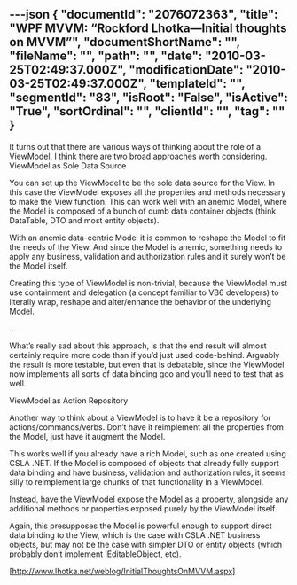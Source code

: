 ---json
{
  "documentId": "2076072363",
  "title": "WPF MVVM: “Rockford Lhotka—Initial thoughts on MVVM”",
  "documentShortName": "",
  "fileName": "",
  "path": "",
  "date": "2010-03-25T02:49:37.000Z",
  "modificationDate": "2010-03-25T02:49:37.000Z",
  "templateId": "",
  "segmentId": "83",
  "isRoot": "False",
  "isActive": "True",
  "sortOrdinal": "",
  "clientId": "",
  "tag": ""
}
---

It turns out that there are various ways of thinking about the role of a ViewModel. I think there are two broad approaches worth considering.
ViewModel as Sole Data Source

You can set up the ViewModel to be the sole data source for the View. In this case the ViewModel exposes all the properties and methods necessary to make the View function. This can work well with an anemic Model, where the Model is composed of a bunch of dumb data container objects (think DataTable, DTO and most entity objects).

With an anemic data-centric Model it is common to reshape the Model to fit the needs of the View. And since the Model is anemic, something needs to apply any business, validation and authorization rules and it surely won’t be the Model itself.

Creating this type of ViewModel is non-trivial, because the ViewModel must use containment and delegation (a concept familiar to VB6 developers) to literally wrap, reshape and alter/enhance the behavior of the underlying Model. 

…

What’s really sad about this approach, is that the end result will almost certainly require more code than if you’d just used code-behind. Arguably the result is more testable, but even that is debatable, since the ViewModel now implements all sorts of data binding goo and you’ll need to test that as well.

ViewModel as Action Repository

Another way to think about a ViewModel is to have it be a repository for actions/commands/verbs. Don’t have it reimplement all the properties from the Model, just have it augment the Model.

This works well if you already have a rich Model, such as one created using CSLA .NET. If the Model is composed of objects that already fully support data binding and have business, validation and authorization rules, it seems silly to reimplement large chunks of that functionality in a ViewModel.

Instead, have the ViewModel expose the Model as a property, alongside any additional methods or properties exposed purely by the ViewModel itself.

Again, this presupposes the Model is powerful enough to support direct data binding to the View, which is the case with CSLA .NET business objects, but may not be the case with simpler DTO or entity objects (which probably don’t implement IEditableObject, etc).

[http://www.lhotka.net/weblog/InitialThoughtsOnMVVM.aspx]
